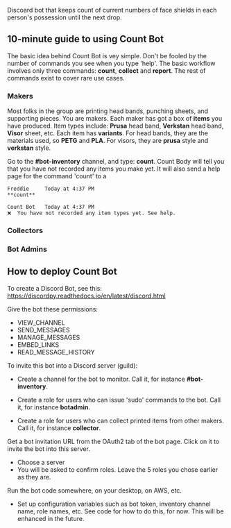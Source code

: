 Discoard bot that keeps count of current numbers of face shields in each person's possession until the next drop.

## 10-minute guide to using Count Bot

The basic idea behind Count Bot is vey simple. Don't be fooled by the number of commands you see when you type 'help'. The basic workflow involves only three commands: **count**, **collect** and **report**. The rest of commands exist to cover rare use cases. 

### Makers ###

Most folks in the group are printing head bands, punching sheets, and supporting pieces. You are makers. 
Each maker has got a box of **items** you have produced. Item types include: **Prusa** head band, 
**Verkstan** head band, **Visor** sheet, etc. Each item has **variants**. For head bands, they are the materials
used, so **PETG** and **PLA**. For visors, they are **prusa** style and **verkstan** style.

Go to the **#bot-inventory** channel, and type: **count**. Count Body will tell you that you have not recorded
any items you make yet. It will also send a help page for the command 'count' to a 

    Freddie     Today at 4:37 PM
    **count**
    
    Count Bot   Today at 4:37 PM
    ❌  You have not recorded any item types yet. See help.



### Collectors ###

### Bot Admins ###



## How to deploy Count Bot

To create a Discord Bot, see this: https://discordpy.readthedocs.io/en/latest/discord.html

Give the bot these permissions:

* VIEW_CHANNEL
* SEND_MESSAGES
* MANAGE_MESSAGES
* EMBED_LINKS
* READ_MESSAGE_HISTORY

To invite this bot into a Discord server (guild):

* Create a channel for the bot to monitor. Call it, for instance **#bot-inventory**.

* Create a role for users who can issue 'sudo' commands to the bot. Call it, for instance **botadmin**.

* Create a role for users who can collect printed items from other makers. Call it, for instance **collector**.

Get a bot invitation URL from the OAuth2 tab of the bot page. Click on it to invite the bot into this server.

* Choose a server
* You will be asked to confirm roles. Leave the 5 roles you chose earlier as they are. 

Run the bot code somewhere, on your desktop, on AWS, etc.

* Set up configuration variables such as bot token, inventory channel name, role names, etc. See code for how to do this, for now. This will be enhanced in the future.